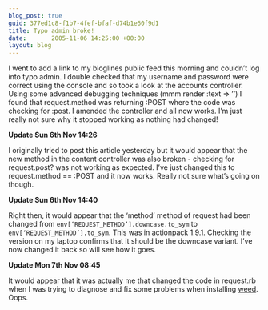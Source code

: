 ```yaml
---
blog_post: true
guid: 377ed1c8-f1b7-4fef-bfaf-d74b1e60f9d1
title: Typo admin broke!
date:       2005-11-06 14:25:00 +00:00
layout: blog
---
```


I went to add a link to my bloglines public feed this morning and
couldn’t log into typo admin. I double checked that my username and
password were correct using the console and so took a look at the
accounts controller. Using some advanced debugging techniques (mmm
render :text =\> ’’) I found that request.method was returning :POST
where the code was checking for :post. I amended the controller and all
now works. I’m just really not sure why it stopped working as nothing
had changed!

**Update Sun 6th Nov 14:26**

I originally tried to post this article yesterday but it would appear
that the new method in the content controller was also broken - checking
for request.post? was not working as expected. I’ve just changed this to
request.method == :POST and it now works. Really not sure what’s going
on though.

**Update Sun 6th Nov 14:40**

Right then, it would appear that the ‘method’ method of request had been
changed from <code>env\[‘REQUEST\_METHOD’\].downcase.to\_sym</code> to
<code>env\[‘REQUEST\_METHOD’\].to\_sym</code>. This was in actionpack
1.9.1. Checking the version on my laptop confirms that it should be the
downcase variant. I’ve now changed it back so will see how it goes.

**Update Mon 7th Nov 08:45**

It would appear that it was actually me that changed the code in
request.rb when I was trying to diagnose and fix some problems when
installing [weed](http://weed.rbse.com). Oops.

